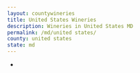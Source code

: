 ```yaml
---
layout: countywineries
title: United States Wineries
description: Wineries in United States MD
permalink: /md/united states/
county: united states
state: md
---
```

-
